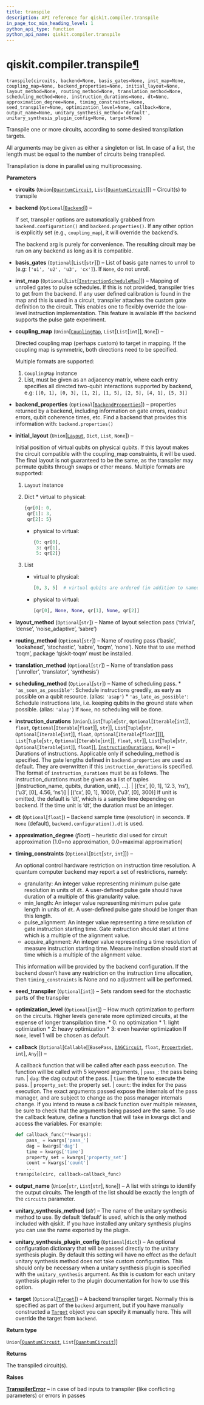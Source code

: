 ```yaml
---
title: transpile
description: API reference for qiskit.compiler.transpile
in_page_toc_min_heading_level: 1
python_api_type: function
python_api_name: qiskit.compiler.transpile
---
```


# qiskit.compiler.transpile[¶](#qiskit-compiler-transpile "Permalink to this headline")

<span id="qiskit.compiler.transpile" />

`transpile(circuits, backend=None, basis_gates=None, inst_map=None, coupling_map=None, backend_properties=None, initial_layout=None, layout_method=None, routing_method=None, translation_method=None, scheduling_method=None, instruction_durations=None, dt=None, approximation_degree=None, timing_constraints=None, seed_transpiler=None, optimization_level=None, callback=None, output_name=None, unitary_synthesis_method='default', unitary_synthesis_plugin_config=None, target=None)`

Transpile one or more circuits, according to some desired transpilation targets.

All arguments may be given as either a singleton or list. In case of a list, the length must be equal to the number of circuits being transpiled.

Transpilation is done in parallel using multiprocessing.

**Parameters**

*   **circuits** (`Union`\[[`QuantumCircuit`](qiskit.circuit.QuantumCircuit "qiskit.circuit.quantumcircuit.QuantumCircuit"), `List`\[[`QuantumCircuit`](qiskit.circuit.QuantumCircuit "qiskit.circuit.quantumcircuit.QuantumCircuit")]]) – Circuit(s) to transpile

*   **backend** (`Optional`\[[`Backend`](qiskit.providers.Backend "qiskit.providers.backend.Backend")]) –

    If set, transpiler options are automatically grabbed from `backend.configuration()` and `backend.properties()`. If any other option is explicitly set (e.g., `coupling_map`), it will override the backend’s.

    <Admonition title="Note" type="note">
      The backend arg is purely for convenience. The resulting circuit may be run on any backend as long as it is compatible.
    </Admonition>

*   **basis\_gates** (`Optional`\[`List`\[`str`]]) – List of basis gate names to unroll to (e.g: `['u1', 'u2', 'u3', 'cx']`). If `None`, do not unroll.

*   **inst\_map** (`Optional`\[`List`\[[`InstructionScheduleMap`](qiskit.pulse.InstructionScheduleMap "qiskit.pulse.instruction_schedule_map.InstructionScheduleMap")]]) – Mapping of unrolled gates to pulse schedules. If this is not provided, transpiler tries to get from the backend. If any user defined calibration is found in the map and this is used in a circuit, transpiler attaches the custom gate definition to the circuit. This enables one to flexibly override the low-level instruction implementation. This feature is available iff the backend supports the pulse gate experiment.

*   **coupling\_map** (`Union`\[[`CouplingMap`](qiskit.transpiler.CouplingMap "qiskit.transpiler.coupling.CouplingMap"), `List`\[`List`\[`int`]], `None`]) –

    Directed coupling map (perhaps custom) to target in mapping. If the coupling map is symmetric, both directions need to be specified.

    Multiple formats are supported:

    1.  `CouplingMap` instance
    2.  List, must be given as an adjacency matrix, where each entry specifies all directed two-qubit interactions supported by backend, e.g: `[[0, 1], [0, 3], [1, 2], [1, 5], [2, 5], [4, 1], [5, 3]]`

*   **backend\_properties** (`Optional`\[[`BackendProperties`](qiskit.providers.models.BackendProperties "qiskit.providers.models.backendproperties.BackendProperties")]) – properties returned by a backend, including information on gate errors, readout errors, qubit coherence times, etc. Find a backend that provides this information with: `backend.properties()`

*   **initial\_layout** (`Union`\[[`Layout`](qiskit.transpiler.Layout "qiskit.transpiler.layout.Layout"), `Dict`, `List`, `None`]) –

    Initial position of virtual qubits on physical qubits. If this layout makes the circuit compatible with the coupling\_map constraints, it will be used. The final layout is not guaranteed to be the same, as the transpiler may permute qubits through swaps or other means. Multiple formats are supported:

    1.  `Layout` instance

    2.  Dict \* virtual to physical:

        ```python
        {qr[0]: 0,
         qr[1]: 3,
         qr[2]: 5}
        ```

        *   physical to virtual:

            ```python
            {0: qr[0],
             3: qr[1],
             5: qr[2]}
            ```

    3.  List

        *   virtual to physical:

            ```python
            [0, 3, 5]  # virtual qubits are ordered (in addition to named)
            ```

        *   physical to virtual:

            ```python
            [qr[0], None, None, qr[1], None, qr[2]]
            ```

*   **layout\_method** (`Optional`\[`str`]) – Name of layout selection pass (‘trivial’, ‘dense’, ‘noise\_adaptive’, ‘sabre’)

*   **routing\_method** (`Optional`\[`str`]) – Name of routing pass (‘basic’, ‘lookahead’, ‘stochastic’, ‘sabre’, ‘toqm’, ‘none’). Note that to use method ‘toqm’, package ‘qiskit-toqm’ must be installed.

*   **translation\_method** (`Optional`\[`str`]) – Name of translation pass (‘unroller’, ‘translator’, ‘synthesis’)

*   **scheduling\_method** (`Optional`\[`str`]) – Name of scheduling pass. \* `'as_soon_as_possible'`: Schedule instructions greedily, as early as possible on a qubit resource. (alias: `'asap'`) \* `'as_late_as_possible'`: Schedule instructions late, i.e. keeping qubits in the ground state when possible. (alias: `'alap'`) If `None`, no scheduling will be done.

*   **instruction\_durations** (`Union`\[`List`\[`Tuple`\[`str`, `Optional`\[`Iterable`\[`int`]], `float`, `Optional`\[`Iterable`\[`float`]], `str`]], `List`\[`Tuple`\[`str`, `Optional`\[`Iterable`\[`int`]], `float`, `Optional`\[`Iterable`\[`float`]]]], `List`\[`Tuple`\[`str`, `Optional`\[`Iterable`\[`int`]], `float`, `str`]], `List`\[`Tuple`\[`str`, `Optional`\[`Iterable`\[`int`]], `float`]], [`InstructionDurations`](qiskit.transpiler.InstructionDurations "qiskit.transpiler.instruction_durations.InstructionDurations"), `None`]) – Durations of instructions. Applicable only if scheduling\_method is specified. The gate lengths defined in `backend.properties` are used as default. They are overwritten if this `instruction_durations` is specified. The format of `instruction_durations` must be as follows. The instruction\_durations must be given as a list of tuples \[(instruction\_name, qubits, duration, unit), …]. | \[(‘cx’, \[0, 1], 12.3, ‘ns’), (‘u3’, \[0], 4.56, ‘ns’)] | \[(‘cx’, \[0, 1], 1000), (‘u3’, \[0], 300)] If unit is omitted, the default is ‘dt’, which is a sample time depending on backend. If the time unit is ‘dt’, the duration must be an integer.

*   **dt** (`Optional`\[`float`]) – Backend sample time (resolution) in seconds. If `None` (default), `backend.configuration().dt` is used.

*   **approximation\_degree** (*float*) – heuristic dial used for circuit approximation (1.0=no approximation, 0.0=maximal approximation)

*   **timing\_constraints** (`Optional`\[`Dict`\[`str`, `int`]]) –

    An optional control hardware restriction on instruction time resolution. A quantum computer backend may report a set of restrictions, namely:

    *   granularity: An integer value representing minimum pulse gate resolution in units of `dt`. A user-defined pulse gate should have duration of a multiple of this granularity value.
    *   min\_length: An integer value representing minimum pulse gate length in units of `dt`. A user-defined pulse gate should be longer than this length.
    *   pulse\_alignment: An integer value representing a time resolution of gate instruction starting time. Gate instruction should start at time which is a multiple of the alignment value.
    *   acquire\_alignment: An integer value representing a time resolution of measure instruction starting time. Measure instruction should start at time which is a multiple of the alignment value.

    This information will be provided by the backend configuration. If the backend doesn’t have any restriction on the instruction time allocation, then `timing_constraints` is None and no adjustment will be performed.

*   **seed\_transpiler** (`Optional`\[`int`]) – Sets random seed for the stochastic parts of the transpiler

*   **optimization\_level** (`Optional`\[`int`]) – How much optimization to perform on the circuits. Higher levels generate more optimized circuits, at the expense of longer transpilation time. \* 0: no optimization \* 1: light optimization \* 2: heavy optimization \* 3: even heavier optimization If `None`, level 1 will be chosen as default.

*   **callback** (`Optional`\[`Callable`\[\[`BasePass`, [`DAGCircuit`](qiskit.dagcircuit.DAGCircuit "qiskit.dagcircuit.dagcircuit.DAGCircuit"), `float`, [`PropertySet`](qiskit.transpiler.PropertySet "qiskit.transpiler.propertyset.PropertySet"), `int`], `Any`]]) –

    A callback function that will be called after each pass execution. The function will be called with 5 keyword arguments, | `pass_`: the pass being run. | `dag`: the dag output of the pass. | `time`: the time to execute the pass. | `property_set`: the property set. | `count`: the index for the pass execution. The exact arguments passed expose the internals of the pass manager, and are subject to change as the pass manager internals change. If you intend to reuse a callback function over multiple releases, be sure to check that the arguments being passed are the same. To use the callback feature, define a function that will take in kwargs dict and access the variables. For example:

    ```python
    def callback_func(**kwargs):
        pass_ = kwargs['pass_']
        dag = kwargs['dag']
        time = kwargs['time']
        property_set = kwargs['property_set']
        count = kwargs['count']
        ...
    transpile(circ, callback=callback_func)
    ```

*   **output\_name** (`Union`\[`str`, `List`\[`str`], `None`]) – A list with strings to identify the output circuits. The length of the list should be exactly the length of the `circuits` parameter.

*   **unitary\_synthesis\_method** (*str*) – The name of the unitary synthesis method to use. By default ‘default’ is used, which is the only method included with qiskit. If you have installed any unitary synthesis plugins you can use the name exported by the plugin.

*   **unitary\_synthesis\_plugin\_config** (`Optional`\[`dict`]) – An optional configuration dictionary that will be passed directly to the unitary synthesis plugin. By default this setting will have no effect as the default unitary synthesis method does not take custom configuration. This should only be necessary when a unitary synthesis plugin is specified with the `unitary_synthesis` argument. As this is custom for each unitary synthesis plugin refer to the plugin documentation for how to use this option.

*   **target** (`Optional`\[[`Target`](qiskit.transpiler.Target "qiskit.transpiler.target.Target")]) – A backend transpiler target. Normally this is specified as part of the `backend` argument, but if you have manually constructed a [`Target`](qiskit.transpiler.Target "qiskit.transpiler.Target") object you can specify it manually here. This will override the target from `backend`.

**Return type**

`Union`\[[`QuantumCircuit`](qiskit.circuit.QuantumCircuit "qiskit.circuit.quantumcircuit.QuantumCircuit"), `List`\[[`QuantumCircuit`](qiskit.circuit.QuantumCircuit "qiskit.circuit.quantumcircuit.QuantumCircuit")]]

**Returns**

The transpiled circuit(s).

**Raises**

[**TranspilerError**](qiskit.transpiler.TranspilerError "qiskit.transpiler.TranspilerError") – in case of bad inputs to transpiler (like conflicting parameters) or errors in passes

